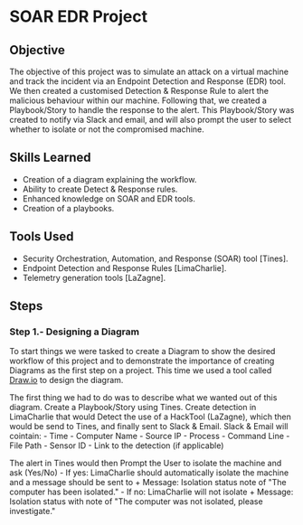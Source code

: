 # SOAR EDR Project

## Objective
The objective of this project was to simulate an attack on a virtual machine and track the incident via an Endpoint Detection and Response (EDR) tool. We then created a customised Detection & Response Rule to alert the malicious behaviour within our machine. Following that, we created a Playbook/Story to handle the response to the alert. This Playbook/Story was created to notify via Slack and email, and will also prompt the user to select whether to isolate or not the compromised machine.

## Skills Learned

- Creation of a diagram explaining the workflow.
- Ability to create Detect & Response rules.
- Enhanced knowledge on SOAR and EDR tools.
- Creation of a playbooks.

## Tools Used

- Security Orchestration, Automation, and Response (SOAR) tool [Tines].
- Endpoint Detection and Response Rules [LimaCharlie].
- Telemetry generation tools [LaZagne].

## Steps

### Step 1.- Designing a Diagram

To start things we were tasked to create a Diagram to show the desired workflow of this project and to demonstrate the importance of creating Diagrams as the first step on a 
project. This time we used a tool called <a href="https://app.diagrams.net/">Draw.io</a> to design the diagram.

The first thing we had to do was to describe what we wanted out of this diagram.
	Create a Playbook/Story using Tines.
	Create detection in LimaCharlie that would Detect the use of a HackTool (LaZagne), which then would be send to Tines, and finally sent to Slack & Email.
    Slack & Email will cointain:
    - Time 
	  - Computer Name
    - Source IP
    - Process
    - Command Line
    - File Path
    - Sensor ID
    - Link to the detection (if applicable)
  
The alert in Tines would then Prompt the User to isolate the machine and ask (Yes/No)
	- If yes: LimaCharlie should automatically isolate the machine and a message should be sent to 
	+ Message: Isolation status note of "The computer <computer> has been isolated."
	- If no: LimaCharlie will not isolate
	+ Message: Isolation status with note of "The computer <computer> was not isolated, please investigate."










